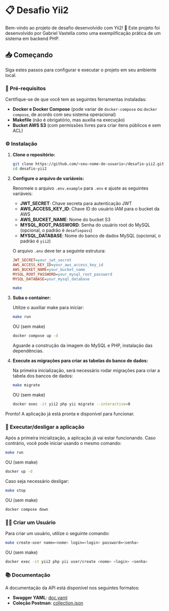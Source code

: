 # 📋 Desafio Yii2

Bem-vindo ao projeto de desafio desenvolvido com Yii2! 🚀 Este projeto foi desenvolvido por Gabriel Vastella como uma exemplificação prática de um sistema em backend PHP.

## 📥 Começando

Siga estes passos para configurar e executar o projeto em seu ambiente local.

### 🔧 Pré-requisitos

Certifique-se de que você tem as seguintes ferramentas instaladas:

- **Docker e Docker Compose** (pode variar de `docker-compose` ou `docker compose`, de acordo com seu sistema operacional)
- **Makefile** (não é obrigatório, mas auxilia na execução)
- **Bucket AWS S3** (com permissões livres para criar itens públicos e sem ACL)

### ⚙️ Instalação

1. **Clone o repositório:**

    ```bash
    git clone https://github.com/<seu-nome-de-usuario>/desafio-yii2.git
    cd desafio-yii2
    ```

2. **Configure o arquivo de variáveis:**

    Renomeie o arquivo `.env.example` para `.env` e ajuste as seguintes variáveis:

    - **JWT_SECRET**: Chave secreta para autenticação JWT
    - **AWS_ACCESS_KEY_ID**: Chave ID do usuário IAM para o bucket da AWS
    - **AWS_BUCKET_NAME**: Nome do bucket S3
    - **MYSQL_ROOT_PASSWORD**: Senha do usuário root do MySQL (opcional, o padrão é `desafiopass`)
    - **MYSQL_DATABASE**: Nome do banco de dados MySQL (opcional, o padrão é `yii2`)

    O arquivo `.env` deve ter a seguinte estrutura:

    ```ini
    JWT_SECRET=your_jwt_secret
    AWS_ACCESS_KEY_ID=your_aws_access_key_id
    AWS_BUCKET_NAME=your_bucket_name
    MYSQL_ROOT_PASSWORD=your_mysql_root_password
    MYSQL_DATABASE=your_mysql_database
    ```

    ```bash
    make
    ```
3. **Suba o container:**

    Utilize o auxiliar make para iniciar:

    ```bash
    make run
    ```
    OU (sem make)
    ```bash
    docker compose up -d
    ```

    Aguarde a construção da imagem do MySQL e PHP, instalação das dependências.

4. **Execute as migrações para criar as tabelas do banco de dados:**

    Na primeira inicialização, será necessário rodar migrações para criar a tabela dos bancos de dados:
    ```bash
    make migrate
    ```
    OU (sem make)
    ```bash
    docker exec -it yii2 php yii migrate --interactive=0
    ```
Pronto! A aplicação já está pronta e disponível para funcionar.

### 🚀 Executar/desligar a aplicação

Após a primeira inicialização, a aplicação já vai estar funcionando. Caso contrário, você pode iniciar usando o mesmo comando:

```bash
make run
```
OU (sem make)
```bash
docker up -d
```

Caso seja necessário desligar:

```bash
make stop
```
OU (sem make)
```bash
docker compose down
```

### 🧑‍💻 Criar um Usuário 

Para criar um usuário, utilize o seguinte comando:

```bash
make create-user name=<nome> login=<login> password=<senha>
```
OU (sem make)
```bash
docker exec -it yii2 php yii user/create <nome> <login> <senha>
```

### 📚 Documentação

A documentação da API está disponível nos seguintes formatos:

- **Swagger YAML**: [doc.yaml](/doc.yaml)
- **Coleção Postman**: [collection.json](/collection.json)

